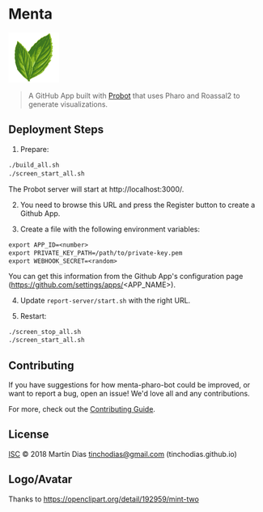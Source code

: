 # Menta
<img src="assets/mint.png" alt="logo" width="100"/>

> A GitHub App built with [Probot](https://probot.github.io) that uses Pharo and Roassal2 to generate visualizations.


## Deployment Steps

1. Prepare:

```sh
./build_all.sh
./screen_start_all.sh
```

The Probot server will start at http://localhost:3000/. 

2. You need to browse this URL and press the Register button to create a Github App.

3. Create a file with the following environment variables:

```
export APP_ID=<number>
export PRIVATE_KEY_PATH=/path/to/private-key.pem
export WEBHOOK_SECRET=<random>
```

You can get this information from the Github App's configuration page (https://github.com/settings/apps/<APP_NAME>).

4. Update `report-server/start.sh` with the right URL.

5. Restart:

```sh
./screen_stop_all.sh
./screen_start_all.sh
```


## Contributing

If you have suggestions for how menta-pharo-bot could be improved, or want to report a bug, open an issue! We'd love all and any contributions.

For more, check out the [Contributing Guide](CONTRIBUTING.md).

## License

[ISC](LICENSE) © 2018 Martín Dias <tinchodias@gmail.com> (tinchodias.github.io)

## Logo/Avatar

Thanks to https://openclipart.org/detail/192959/mint-two
